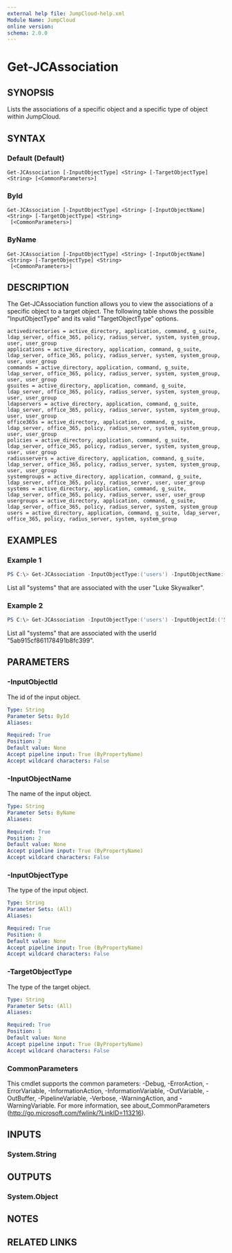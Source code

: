 ```yaml
---
external help file: JumpCloud-help.xml
Module Name: JumpCloud
online version:
schema: 2.0.0
---
```


# Get-JCAssociation

## SYNOPSIS
Lists the associations of a specific object and a specific type of object within JumpCloud.

## SYNTAX

### Default (Default)
```
Get-JCAssociation [-InputObjectType] <String> [-TargetObjectType] <String> [<CommonParameters>]
```

### ById
```
Get-JCAssociation [-InputObjectType] <String> [-InputObjectName] <String> [-TargetObjectType] <String>
 [<CommonParameters>]
```

### ByName
```
Get-JCAssociation [-InputObjectType] <String> [-InputObjectName] <String> [-TargetObjectType] <String>
 [<CommonParameters>]
```

## DESCRIPTION
The Get-JCAssociation function allows you to view the associations of a specific object to a target object. The following table shows the possible "InputObjectType" and its valid "TargetObjectType" options.

    activedirectories = active_directory, application, command, g_suite, ldap_server, office_365, policy, radius_server, system, system_group, user, user_group
    applications = active_directory, application, command, g_suite, ldap_server, office_365, policy, radius_server, system, system_group, user, user_group
    commands = active_directory, application, command, g_suite, ldap_server, office_365, policy, radius_server, system, system_group, user, user_group
    gsuites = active_directory, application, command, g_suite, ldap_server, office_365, policy, radius_server, system, system_group, user, user_group
    ldapservers = active_directory, application, command, g_suite, ldap_server, office_365, policy, radius_server, system, system_group, user, user_group
    office365s = active_directory, application, command, g_suite, ldap_server, office_365, policy, radius_server, system, system_group, user, user_group
    policies = active_directory, application, command, g_suite, ldap_server, office_365, policy, radius_server, system, system_group, user, user_group
    radiusservers = active_directory, application, command, g_suite, ldap_server, office_365, policy, radius_server, system, system_group, user, user_group
    systemgroups = active_directory, application, command, g_suite, ldap_server, office_365, policy, radius_server, user, user_group
    systems = active_directory, application, command, g_suite, ldap_server, office_365, policy, radius_server, user, user_group
    usergroups = active_directory, application, command, g_suite, ldap_server, office_365, policy, radius_server, system, system_group
    users = active_directory, application, command, g_suite, ldap_server, office_365, policy, radius_server, system, system_group


## EXAMPLES

### Example 1
```powershell
PS C:\> Get-JCAssociation -InputObjectType:('users') -InputObjectName:('Luke Skywalker') -TargetObjectType:('system') | Format-Table
```

List all "systems" that are associated with the user "Luke Skywalker".

### Example 2
```powershell
PS C:\> Get-JCAssociation -InputObjectType:('users') -InputObjectId:('5ab915cf861178491b8fc399') -TargetObjectType:('system') | Format-Table
```

List all "systems" that are associated with the userId "5ab915cf861178491b8fc399".


## PARAMETERS

### -InputObjectId
The id of the input object.

```yaml
Type: String
Parameter Sets: ById
Aliases:

Required: True
Position: 2
Default value: None
Accept pipeline input: True (ByPropertyName)
Accept wildcard characters: False
```

### -InputObjectName
The name of the input object.

```yaml
Type: String
Parameter Sets: ByName
Aliases:

Required: True
Position: 2
Default value: None
Accept pipeline input: True (ByPropertyName)
Accept wildcard characters: False
```

### -InputObjectType
The type of the input object.

```yaml
Type: String
Parameter Sets: (All)
Aliases:

Required: True
Position: 0
Default value: None
Accept pipeline input: True (ByPropertyName)
Accept wildcard characters: False
```

### -TargetObjectType
The type of the target object.

```yaml
Type: String
Parameter Sets: (All)
Aliases:

Required: True
Position: 1
Default value: None
Accept pipeline input: True (ByPropertyName)
Accept wildcard characters: False
```

### CommonParameters
This cmdlet supports the common parameters: -Debug, -ErrorAction, -ErrorVariable, -InformationAction, -InformationVariable, -OutVariable, -OutBuffer, -PipelineVariable, -Verbose, -WarningAction, and -WarningVariable.
For more information, see about_CommonParameters (http://go.microsoft.com/fwlink/?LinkID=113216).

## INPUTS

### System.String


## OUTPUTS

### System.Object

## NOTES

## RELATED LINKS
